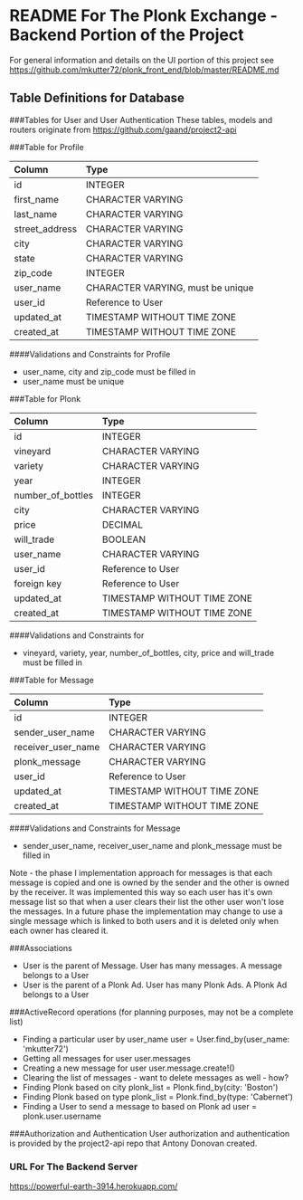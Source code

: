 # README For The Plonk Exchange - Backend Portion of the Project

For general information and details on the UI portion of this project see
https://github.com/mkutter72/plonk_front_end/blob/master/README.md


## Table Definitions for Database
###Tables for User and User Authentication
These tables, models and routers originate from https://github.com/gaand/project2-api

###Table for Profile

| Column | Type |
| :----- | :--- |
| id | INTEGER |
| first_name | CHARACTER VARYING |
| last_name | CHARACTER VARYING |
| street_address | CHARACTER VARYING |
| city | CHARACTER VARYING |
| state| CHARACTER VARYING |
| zip_code| INTEGER |
| user_name | CHARACTER VARYING, must be unique|
| user_id | Reference to User |
| updated_at | TIMESTAMP WITHOUT TIME ZONE |
| created_at | TIMESTAMP WITHOUT TIME ZONE |

####Validations and Constraints for Profile
* user_name, city and zip_code must be filled in
* user_name must be unique



###Table for Plonk

| Column | Type |
| :----- | :--- |
| id | INTEGER |
| vineyard | CHARACTER VARYING |
| variety | CHARACTER VARYING |
| year | INTEGER |
| number_of_bottles | INTEGER |
| city | CHARACTER VARYING |
| price | DECIMAL |
| will_trade | BOOLEAN |
| user_name | CHARACTER VARYING|
| user_id | Reference to User |
| foreign key | Reference to User |
| updated_at | TIMESTAMP WITHOUT TIME ZONE |
| created_at | TIMESTAMP WITHOUT TIME ZONE |

####Validations and Constraints for
* vineyard, variety, year, number_of_bottles, city, price and will_trade must be filled in


###Table for Message

| Column | Type |
| :----- | :--- |
| id | INTEGER |
| sender_user_name | CHARACTER VARYING |
| receiver_user_name | CHARACTER VARYING |
| plonk_message| CHARACTER VARYING |
| user_id | Reference to User |
| updated_at | TIMESTAMP WITHOUT TIME ZONE |
| created_at | TIMESTAMP WITHOUT TIME ZONE |

####Validations and Constraints for Message
* sender_user_name, receiver_user_name and  plonk_message must be filled in

Note - the phase I implementation approach for messages is that each message
is copied and one is owned by the sender and the other is owned by the receiver. It was implemented this way so each user has it's own message list so that when a user clears their list the other user won't lose the messages.   In a future phase the implementation may change to use a single message which is linked to both users and it is deleted only when each owner has cleared it.


###Associations
* User is the parent of Message.  User has many messages.   A message belongs to a User
* User is the parent of a Plonk Ad.  User has many Plonk Ads.   A Plonk Ad belongs to a User



###ActiveRecord operations (for planning purposes,  may not be a complete list)
* Finding a particular user by user_name  user = User.find_by(user_name: 'mkutter72')
* Getting all messages for user     user.messages
* Creating a new message for user   user.message.create!()
* Clearing the list of messages - want to delete messages as well - how?
* Finding Plonk based on city   plonk_list = Plonk.find_by(city: 'Boston')
* Finding Plonk based on type  plonk_list = Plonk.find_by(type: 'Cabernet')
* Finding a User to send a message to based on Plonk ad    user = plonk.user.username



###Authorization and Authentication
User authorization and authentication is provided by the project2-api repo that Antony Donovan created.

### URL For The Backend Server
https://powerful-earth-3914.herokuapp.com/
